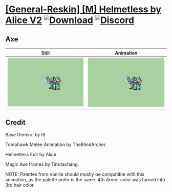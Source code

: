 # [\[General-Reskin\] \[M\] Helmetless by Alice V2](./) [![Download](https://img.shields.io/badge/Download--red?style=social&logo=github)](https://minhaskamal.github.io/DownGit/#/home?url=https://github.com/Klokinator/FE-Repo/tree/main/Battle%20Animations%2FInfantry%20-%20Knights%2C%20Generals%2C%20Armors%2F%5BGeneral-Reskin%5D%20%5BM%5D%20Helmetless%20by%20Alice%20V2%2F3.%20Axe%20(Magic%20Axe)) [![Discord](https://img.shields.io/badge/Discord--blue?style=social&logo=discord)](https://discord.gg/C7VNGnyTPA)

## Axe

| Still | Animation |
| :---: | :-------: |
| ![Axe still](./Axe_000.png) | ![Axe](./Axe.gif) |

## Credit

Base General by IS

Tomahawk Melee Animation by TheBlindArcher.

Helmetless Edit by Alice

Magic Axe frames by Tatutachang.

NOTE: Palettes from Vanilla should mostly be compatible with this animation, as the palette order is the same.
4th Armor color was turned into 3rd hair color.
